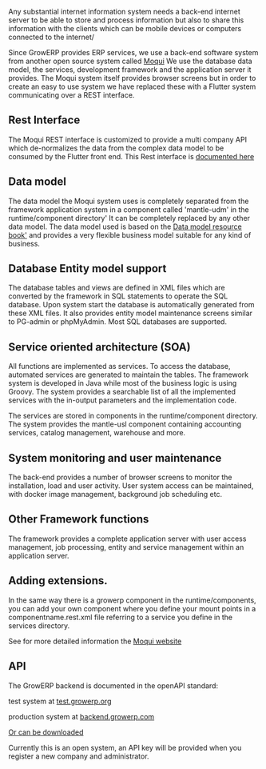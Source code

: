 Any substantial internet information system needs a back-end internet server to be able to store and process information but also to share this information with the clients which can be mobile devices or computers connected to the internet/

Since GrowERP provides ERP services, we use a back-end software system from another open source system called  [Moqui](https://www.moqui.org) We use the database data model, the services, development framework and the application server it provides. The Moqui system itself provides browser screens but in order to create an easy to use system we have replaced these with a Flutter system communicating over a REST interface.

## Rest Interface
The Moqui REST interface is customized to provide a multi company API which de-normalizes the data from the complex data model to be consumed by the Flutter front end. This Rest interface is [documented here](https://backend.growerp.com/toolstatic/lib/swagger-ui/index.html?url=https://backend.growerp.com/rest/service.swagger/growerp#/100)
## Data model
The data model the Moqui system uses is completely separated from the framework application system in a component called  'mantle-udm' in the runtime/component directory' It can be completely replaced by any other data model. The data model used is based on the [Data model resource book'](https://www.amazon.com/Data-Model-Resource-Book-Vol/dp/0471380237) and provides a very flexible business model suitable for any kind of business. 

## Database Entity model support
The database tables and views are defined in XML files which are converted by the framework in SQL statements to operate the SQL database. Upon system start the database is automatically generated from these XML files.  It also provides entity model maintenance screens similar to PG-admin or phpMyAdmin. Most SQL databases are supported.

## Service oriented architecture (SOA)
All functions are implemented as services. To access the database, automated services are generated to maintain the tables. The framework system is developed in Java while most of the business logic is using Groovy. The system provides a searchable list of all the implemented services with the in-output parameters and the implementation code.

The services are stored in components in the runtime/component directory. The system provides the mantle-usl component containing  accounting services, catalog management, warehouse and more.

## System monitoring and user maintenance
The back-end provides a number of browser screens to monitor the installation, load and user activity. User system access can be maintained, with docker image management, background job scheduling etc.
## Other Framework functions
The framework provides a complete application server with user access management, job processing, entity and service management within an application server. 

## Adding extensions.
In the same way there is a growerp component in the runtime/components, you can add your own component where you define your mount points in a componentname.rest.xml file referring to a service you define in the services directory.

See for more detailed information the [Moqui website](https://www.moqui.org)


## API
The GrowERP backend is documented in the openAPI standard:

test system at [test.growerp.org](https://test.growerp.org/toolstatic/lib/swagger-ui/index.html?url=https://test.growerp.org/rest/service.swagger/growerp#/100)

production system at [backend.growerp.com](https://backend.growerp.com/toolstatic/lib/swagger-ui/index.html?url=https://backend.growerp.com/rest/service.swagger/growerp#/100) 

[Or can be downloaded](https://test.growerp.org/rest/service.swagger/growerp) 

Currently this is an open system, an API key will be provided when you register a new company and administrator.